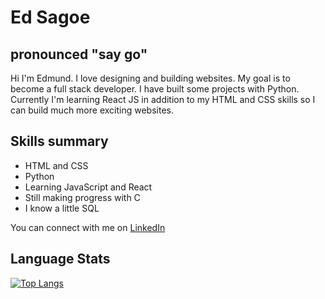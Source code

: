 # Ed Sagoe 
## pronounced "say go"
Hi I'm Edmund. I love designing and building websites. My goal is to become a full stack developer. I have built some projects with Python. Currently I'm learning React JS in addition to my HTML and CSS skills so I can build much more exciting websites.

Skills summary
---
- HTML and CSS
- Python
- Learning JavaScript and React
- Still making progress with C
- I know a little SQL

You can connect with me on [LinkedIn](https://edfvr.github.io/edsagoe-website/)

Language Stats
---
[![Top Langs](https://github-readme-stats.vercel.app/api/top-langs/?username=edfvr&layout=compact&theme=tokyonight&show_icons=true)](https://github.com/anuraghazra/github-readme-stats)